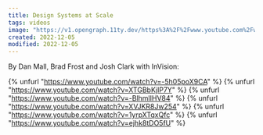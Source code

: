 ```yaml
---
title: Design Systems at Scale
tags: videos
image: "https://v1.opengraph.11ty.dev/https%3A%2F%2Fwww.youtube.com%2Fwatch%3Fv%3D-5h05poX9CA/onerror/"
created: 2022-12-05
modified: 2022-12-05
---
```


By Dan Mall, Brad Frost and Josh Clark with InVision:

{% unfurl "https://www.youtube.com/watch?v=-5h05poX9CA" %}
{% unfurl "https://www.youtube.com/watch?v=XTGBbKjIP7Y" %}
{% unfurl "https://www.youtube.com/watch?v=-BlhmlIHV84" %}
{% unfurl "https://www.youtube.com/watch?v=XVJKR8Jw254" %}
{% unfurl "https://www.youtube.com/watch?v=1yrpXTqxQfc" %}
{% unfurl "https://www.youtube.com/watch?v=ejhk8tDO5fU" %}
